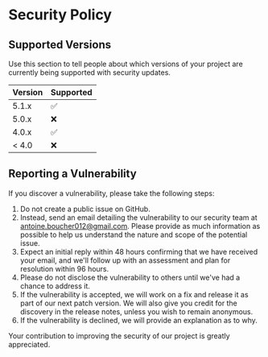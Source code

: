 # Security Policy

## Supported Versions

Use this section to tell people about which versions of your project are
currently being supported with security updates.

| Version | Supported          |
| ------- | ------------------ |
| 5.1.x   | :white_check_mark: |
| 5.0.x   | :x:                |
| 4.0.x   | :white_check_mark: |
| < 4.0   | :x:                |

## Reporting a Vulnerability

If you discover a vulnerability, please take the following steps:

1. Do not create a public issue on GitHub.
2. Instead, send an email detailing the vulnerability to our security team at antoine.boucher012@gmail.com. Please provide as much information as possible to help us understand the nature and scope of the potential issue.
3. Expect an initial reply within 48 hours confirming that we have received your email, and we'll follow up with an assessment and plan for resolution within 96 hours.
4. Please do not disclose the vulnerability to others until we've had a chance to address it.
5. If the vulnerability is accepted, we will work on a fix and release it as part of our next patch version. We will also give you credit for the discovery in the release notes, unless you wish to remain anonymous.
6. If the vulnerability is declined, we will provide an explanation as to why.

Your contribution to improving the security of our project is greatly appreciated.

